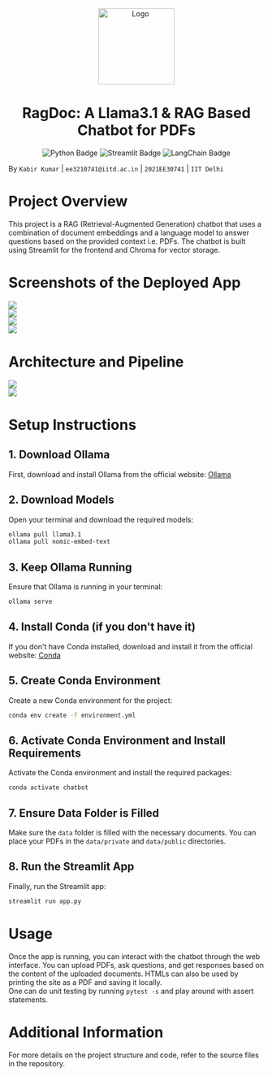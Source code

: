 <div align="center">
      <img src="assets/logo.png" alt="Logo" width="150"> 
      <h1>RagDoc: A Llama3.1 & RAG Based Chatbot for PDFs</h1>

  <img src="https://img.shields.io/badge/Python-black?logo=python&logoSize=auto&labelColor=%23f7f7f7&color=%233776AB&link=https%3A%2F%2Fwww.python.org%2F" alt="Python Badge">
  <img src="https://img.shields.io/badge/Streamlit-black?logo=streamlit&logoSize=auto&labelColor=%23f7f7f7&color=%23FF4B4B&link=https%3A%2F%2Fstreamlit.io%2F" alt="Streamlit Badge">
  <img src="https://img.shields.io/badge/LangChain-black?logo=langchain&logoColor=%231C3C3C&logoSize=auto&labelColor=%23f7f7f7&color=%231C3C3C&link=https%3A%2F%2Fwww.langchain.com%2F" alt="LangChain Badge">
  <!-- <img src="https://img.shields.io/badge/FAISS-black?logo=meta&logoColor=%230467DF&labelColor=%23f7f7f7&color=%230467DF&link=https%3A%2F%2Fai.meta.com%2Ftools%2Ffaiss" alt="FAISS Badge"> -->
  <!-- <img src="https://img.shields.io/badge/MIT-black?logoColor=%23f55036&logoSize=auto&label=license&labelColor=grey&color=%20%233da639&link=https%3A%2F%2Fopensource.org%2Flicense%2FMIT" alt="MIT Badge"> -->
  
  </p>
</div>


By ```Kabir Kumar``` | ```ee3210741@iitd.ac.in``` | ```2021EE30741``` | ```IIT Delhi```  


# Project Overview

This project is a RAG (Retrieval-Augmented Generation) chatbot that uses a combination of document embeddings and a language model to answer questions based on the provided context i.e. PDFs. The chatbot is built using Streamlit for the frontend and Chroma for vector storage.

# Screenshots of the Deployed App

<img src="assets/ss.png">
  
<br>

<img src="assets/ss2.png">
  
<br>

<img src="assets/ss3.png">
  
<br>

<img src="assets/ss4.png">
  
<br>


# Architecture and Pipeline

<img src="assets/arch.png">
  
<br>

<img src="assets/pipeline.png">
  
<br>

# Setup Instructions

## 1. Download Ollama

First, download and install Ollama from the official website: [Ollama](https://ollama.com/)

## 2. Download Models

Open your terminal and download the required models:

```sh
ollama pull llama3.1
ollama pull nomic-embed-text
```

## 3. Keep Ollama Running
Ensure that Ollama is running in your terminal:

```sh
ollama serve
```

## 4. Install Conda (if you don't have it)
If you don't have Conda installed, download and install it from the official website: [Conda](https://docs.conda.io/projects/conda/en/latest/user-guide/install/index.html)

## 5. Create Conda Environment
Create a new Conda environment for the project:
```sh
conda env create -f environment.yml
```

## 6. Activate Conda Environment and Install Requirements
Activate the Conda environment and install the required packages:
```sh
conda activate chatbot
```

## 7. Ensure Data Folder is Filled
Make sure the ```data``` folder is filled with the necessary documents. You can place your PDFs in the ```data/private``` and ```data/public``` directories.

## 8. Run the Streamlit App
Finally, run the Streamlit app:

```sh
streamlit run app.py
```

# Usage
Once the app is running, you can interact with the chatbot through the web interface. You can upload PDFs, ask questions, and get responses based on the content of the uploaded documents. HTMLs can also be used by printing the site as a PDF and saving it locally.  
One can do unit testing by running ```pytest -s``` and play around with assert statements.

# Additional Information
For more details on the project structure and code, refer to the source files in the repository.

